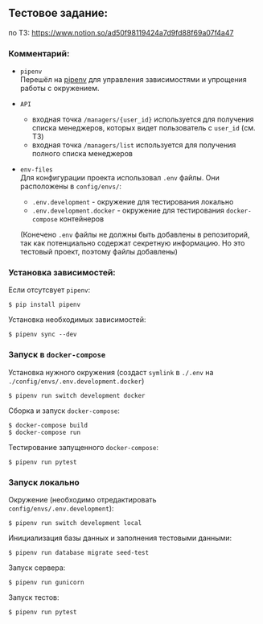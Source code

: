 ## Тестовое задание:

по ТЗ: https://www.notion.so/ad50f98119424a7d9fd88f69a07f4a47


### Комментарий:
* `pipenv`  
  Перешёл на [pipenv](https://github.com/pypa/pipenv) для управления зависимостями и упрощения работы с окружением.

* `API`
  - входная точка `/managers/{user_id}` используется для получения списка менеджеров, которых видет пользователь с `user_id` (см. ТЗ)
  - входная точка `/managers/list` используется для получения полного списка менеджеров
 
* `env-files`  
  Для конфигурации проекта использовал `.env` файлы. Они расположены в `config/envs/`:
  - `.env.development` - окружение для тестирования локально
  - `.env.development.docker` - окружение для тестирования `docker-compose` контейнеров
  
  (Конечено `.env` файлы не должны быть добавлены в репозиторий, так как потенциально содержат секретную информацию. Но это тестовый проект, поэтому файлы добавлены)
  
### Установка зависимостей:
Если отсутсвует `pipenv`:
```console
$ pip install pipenv
```
Установка необходимых зависимостей:
```console
$ pipenv sync --dev
```

### Запуск в `docker-compose`
Установка нужного окружения  (создаст `symlink` в `./.env` на `./config/envs/.env.development.docker`)
```console
$ pipenv run switch development docker
```

Cборка и запуск `docker-compose`:

```console
$ docker-compose build
$ docker-compose run
```
Тестирование запущенного `docker-compose`:

```console
$ pipenv run pytest
```

### Запуск локально
Окружение (необходимо отредактировать `config/envs/.env.development`):
```console
$ pipenv run switch development local
```
Инициализация базы данных и заполнения тестовыми данными:
```console
$ pipenv run database migrate seed-test
```

Запуск сервера:
```console
$ pipenv run gunicorn
```

Запуск тестов:
```console
$ pipenv run pytest
```
